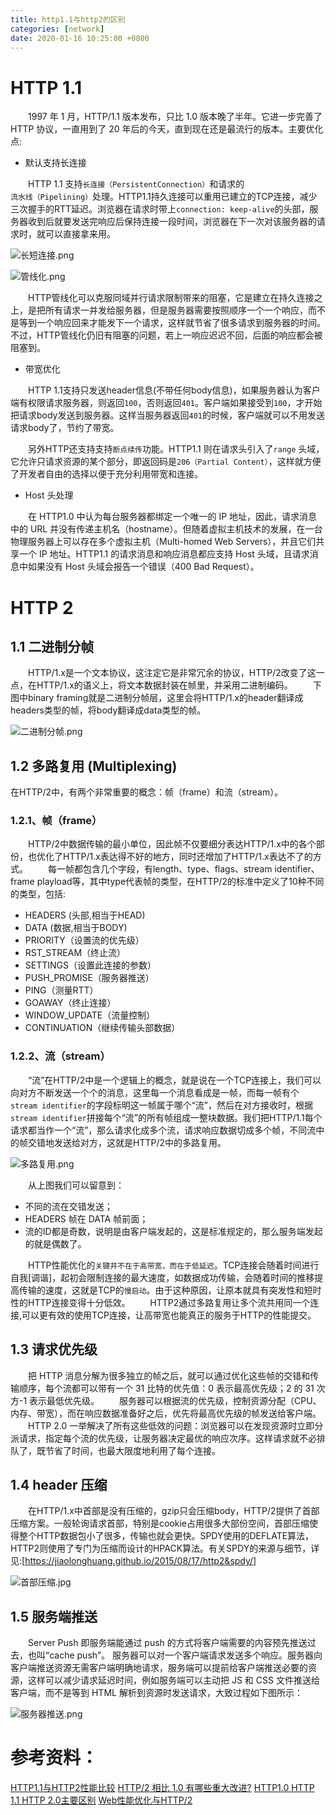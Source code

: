 ```yaml
---
title: http1.1与http2的区别
categories: [network]
date: 2020-01-16 10:25:00 +0800
---
```


# HTTP 1.1

&emsp;&emsp;1997 年 1 月，HTTP/1.1 版本发布，只比 1.0 版本晚了半年。它进一步完善了 HTTP 协议，一直用到了 20 年后的今天，直到现在还是最流行的版本。主要优化点:

* 默认支持长连接

&emsp;&emsp;HTTP 1.1 支持`长连接（PersistentConnection）`和请求的`流水线（Pipelining）`处理。HTTP1.1持久连接可以重用已建立的TCP连接，减少三次握手的RTT延迟。浏览器在请求时带上`connection: keep-alive`的头部，服务器收到后就要发送完响应后保持连接一段时间，浏览器在下一次对该服务器的请求时，就可以直接拿来用。

![长短连接.png](https://i.loli.net/2020/01/16/eRHhIT2qWFPnQfC.png)

![管线化.png](https://i.loli.net/2020/01/16/CyAdLxbFT13zwc9.png)

&emsp;&emsp;HTTP管线化可以克服同域并行请求限制带来的阻塞，它是建立在持久连接之上，是把所有请求一并发给服务器，但是服务器需要按照顺序一个一个响应，而不是等到一个响应回来才能发下一个请求，这样就节省了很多请求到服务器的时间。不过，HTTP管线化仍旧有阻塞的问题，若上一响应迟迟不回，后面的响应都会被阻塞到。

* 带宽优化

&emsp;&emsp;HTTP 1.1支持只发送header信息(不带任何body信息)，如果服务器认为客户端有权限请求服务器，则返回`100`，否则返回`401`。客户端如果接受到`100`，才开始把请求body发送到服务器。这样当服务器返回`401`的时候，客户端就可以不用发送请求body了，节约了带宽。

&emsp;&emsp;另外HTTP还支持支持``断点续传``功能。HTTP1.1 则在请求头引入了`range` 头域，它允许只请求资源的某个部分，即返回码是`206（Partial Content）`，这样就方便了开发者自由的选择以便于充分利用带宽和连接。

* Host 头处理

&emsp;&emsp;在 HTTP1.0 中认为每台服务器都绑定一个唯一的 IP 地址，因此，请求消息中的 URL 并没有传递主机名（hostname）。但随着虚拟主机技术的发展，在一台物理服务器上可以存在多个虚拟主机（Multi-homed Web Servers），并且它们共享一个 IP 地址。HTTP1.1 的请求消息和响应消息都应支持 Host 头域，且请求消息中如果没有 Host 头域会报告一个错误（400 Bad Request）。

# HTTP 2

## 1.1 二进制分帧

&emsp;&emsp;HTTP/1.x是一个文本协议，这注定它是非常冗余的协议，HTTP/2改变了这一点，在HTTP/1.x的语义上，将文本数据封装在帧里，并采用二进制编码。
&emsp;&emsp;下图中binary framing就是二进制分帧层，这里会将HTTP/1.x的header翻译成headers类型的帧，将body翻译成data类型的帧。

![二进制分帧.png](https://i.loli.net/2020/01/16/UPQdJKgnf1EwXOL.png)

## 1.2 多路复用 (Multiplexing)

在HTTP/2中，有两个非常重要的概念：帧（frame）和流（stream）。

### 1.2.1、帧（frame）

&emsp;&emsp;HTTP/2中数据传输的最小单位，因此帧不仅要细分表达HTTP/1.x中的各个部份，也优化了HTTP/1.x表达得不好的地方，同时还增加了HTTP/1.x表达不了的方式。
&emsp;&emsp;每一帧都包含几个字段，有length、type、flags、stream identifier、frame playload等，其中type代表帧的类型，在HTTP/2的标准中定义了10种不同的类型，包括:
* HEADERS (头部,相当于HEAD)
* DATA (数据,相当于BODY)
* PRIORITY（设置流的优先级）
* RST_STREAM（终止流）
* SETTINGS（设置此连接的参数）
* PUSH_PROMISE（服务器推送）
* PING（测量RTT）
* GOAWAY（终止连接）
* WINDOW_UPDATE（流量控制）
* CONTINUATION（继续传输头部数据）

### 1.2.2、流（stream）

&emsp;&emsp;“流”在HTTP/2中是一个逻辑上的概念，就是说在一个TCP连接上，我们可以向对方不断发送一个个的消息，这里每一个消息看成是一帧，而每一帧有个`stream identifier`的字段标明这一帧属于哪个“流”，然后在对方接收时，根据`stream identifier`拼接每个“流”的所有帧组成一整块数据。我们把HTTP/1.1每个请求都当作一个“流”，那么请求化成多个流，请求响应数据切成多个帧，不同流中的帧交错地发送给对方，这就是HTTP/2中的多路复用。

![多路复用.png](https://i.loli.net/2020/01/16/4KdxEB79ptghXoe.png)

&emsp;&emsp;从上图我们可以留意到：
* 不同的流在交错发送；
* HEADERS 帧在 DATA 帧前面；
* 流的ID都是奇数，说明是由客户端发起的，这是标准规定的，那么服务端发起的就是偶数了。

&emsp;&emsp;HTTP性能优化的`关键并不在于高带宽，而在于低延迟`。TCP连接会随着时间进行自我[调谐]，起初会限制连接的最大速度，如数据成功传输，会随着时间的推移提高传输的速度，这就是TCP的`慢启动`。由于这种原因，让原本就具有突发性和短时性的HTTP连接变得十分低效。
&emsp;&emsp;HTTP2通过多路复用让多个流共用同一个连接,可以更有效的使用TCP连接，让高带宽也能真正的服务于HTTP的性能提交。

## 1.3 请求优先级

&emsp;&emsp;把 HTTP 消息分解为很多独立的帧之后，就可以通过优化这些帧的交错和传输顺序，每个流都可以带有一个 31 比特的优先值：0 表示最高优先级；2 的 31 次方-1 表示最低优先级。
&emsp;&emsp;服务器可以根据流的优先级，控制资源分配（CPU、内存、带宽），而在响应数据准备好之后，优先将最高优先级的帧发送给客户端。
&emsp;&emsp;HTTP 2.0 一举解决了所有这些低效的问题：浏览器可以在发现资源时立即分派请求，指定每个流的优先级，让服务器决定最优的响应次序。这样请求就不必排队了，既节省了时间，也最大限度地利用了每个连接。

## 1.4 header 压缩

&emsp;&emsp;在HTTP/1.x中首部是没有压缩的，gzip只会压缩body，HTTP/2提供了首部压缩方案。一般轮询请求首部，特别是cookie占用很多大部份空间，首部压缩使得整个HTTP数据包小了很多，传输也就会更快。SPDY使用的DEFLATE算法，HTTP2则使用了专门为压缩而设计的HPACK算法。有关SPDY的来源与细节，详见:[https://jiaolonghuang.github.io/2015/08/17/http2&spdy/]

![首部压缩.jpg](https://i.loli.net/2020/01/16/wCVGZRTdrXJ4ANv.jpg)

## 1.5 服务端推送

&emsp;&emsp;Server Push 即服务端能通过 push 的方式将客户端需要的内容预先推送过去，也叫“cache push”。
服务器可以对一个客户端请求发送多个响应。服务器向客户端推送资源无需客户端明确地请求，服务端可以提前给客户端推送必要的资源，这样可以减少请求延迟时间，例如服务端可以主动把 JS 和 CSS 文件推送给客户端，而不是等到 HTML 解析到资源时发送请求，大致过程如下图所示：

![服务器推送.png](https://i.loli.net/2020/01/16/agm35vZYPS4nJF1.png)

# 参考资料：
[HTTP1.1与HTTP2性能比较](https://http2.akamai.com/demo)
[HTTP/2 相比 1.0 有哪些重大改进?](https://www.zhihu.com/question/34074946)
[HTTP1.0 HTTP 1.1 HTTP 2.0主要区别](https://blog.csdn.net/linsongbin1/article/details/54980801)
[Web性能优化与HTTP/2](https://www.kancloud.cn/digest/web-performance-http2)
